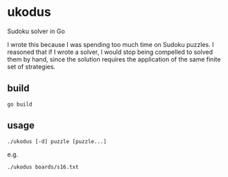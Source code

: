 # ukodus
Sudoku solver in Go

I wrote this because I was spending too much time on Sudoku puzzles.
I reasoned that if I wrote a solver, I would stop being compelled to
solved them by hand, since the solution requires the application of the
same finite set of strategies.

## build

`go build`

## usage

`./ukodus [-d] puzzle [puzzle...]`

e.g.

`./ukodus boards/s16.txt`
